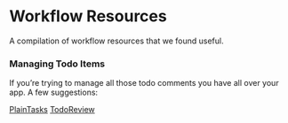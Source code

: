 # Workflow Resources

A compilation of workflow resources that we found useful.

### Managing Todo Items

If you’re trying to manage all those todo comments you have all over your app. A few suggestions:

[PlainTasks](https://github.com/aziz/PlainTasks)
[TodoReview](https://github.com/jonathandelgado/SublimeTodoReview)
